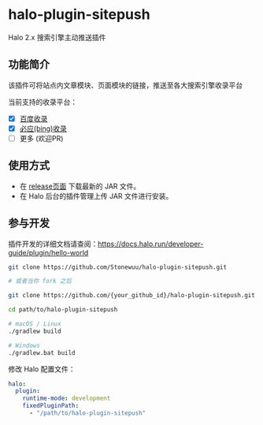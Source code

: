 # halo-plugin-sitepush

Halo 2.x 搜索引擎主动推送插件

## 功能简介
该插件可将站点内文章模块、页面模块的链接，推送至各大搜索引擎收录平台

当前支持的收录平台：
- [x] [百度收录](https://ziyuan.baidu.com)
- [x] [必应(bing)收录](https://www.bing.com/webmasters)
- [ ] 更多 (欢迎PR)

## 使用方式
- 在 [release页面](https://github.com/Stonewuu/halo-plugin-sitepush/releases) 下载最新的 JAR 文件。
- 在 Halo 后台的插件管理上传 JAR 文件进行安装。

## 参与开发

插件开发的详细文档请查阅：<https://docs.halo.run/developer-guide/plugin/hello-world>

```bash
git clone https://github.com/Stonewuu/halo-plugin-sitepush.git

# 或者当你 fork 之后

git clone https://github.com/{your_github_id}/halo-plugin-sitepush.git
```

```bash
cd path/to/halo-plugin-sitepush
```

```bash
# macOS / Linux
./gradlew build

# Windows
./gradlew.bat build
```

修改 Halo 配置文件：

```yaml
halo:
  plugin:
    runtime-mode: development
    fixedPluginPath:
      - "/path/to/halo-plugin-sitepush"
```